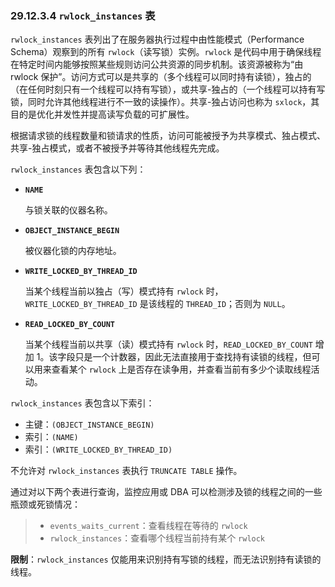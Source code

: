 ### 29.12.3.4 `rwlock_instances` 表

`rwlock_instances` 表列出了在服务器执行过程中由性能模式（Performance Schema）观察到的所有 `rwlock`（读写锁）实例。`rwlock` 是代码中用于确保线程在特定时间内能够按照某些规则访问公共资源的同步机制。该资源被称为“由 rwlock 保护”。访问方式可以是共享的（多个线程可以同时持有读锁），独占的（在任何时刻只有一个线程可以持有写锁），或共享-独占的（一个线程可以持有写锁，同时允许其他线程进行不一致的读操作）。共享-独占访问也称为 `sxlock`，其目的是优化并发性并提高读写负载的可扩展性。

根据请求锁的线程数量和锁请求的性质，访问可能被授予为共享模式、独占模式、共享-独占模式，或者不被授予并等待其他线程先完成。

`rwlock_instances` 表包含以下列：

- **`NAME`**

  与锁关联的仪器名称。

- **`OBJECT_INSTANCE_BEGIN`**

  被仪器化锁的内存地址。

- **`WRITE_LOCKED_BY_THREAD_ID`**

  当某个线程当前以独占（写）模式持有 `rwlock` 时，`WRITE_LOCKED_BY_THREAD_ID` 是该线程的 `THREAD_ID`；否则为 `NULL`。

- **`READ_LOCKED_BY_COUNT`**

  当某个线程当前以共享（读）模式持有 `rwlock` 时，`READ_LOCKED_BY_COUNT` 增加 1。该字段只是一个计数器，因此无法直接用于查找持有读锁的线程，但可以用来查看某个 `rwlock` 上是否存在读争用，并查看当前有多少个读取线程活动。

`rwlock_instances` 表包含以下索引：

- 主键：`(OBJECT_INSTANCE_BEGIN)`
- 索引：`(NAME)`
- 索引：`(WRITE_LOCKED_BY_THREAD_ID)`

不允许对 `rwlock_instances` 表执行 `TRUNCATE TABLE` 操作。

通过对以下两个表进行查询，监控应用或 DBA 可以检测涉及锁的线程之间的一些瓶颈或死锁情况：

> - `events_waits_current`：查看线程在等待的 `rwlock`
> - `rwlock_instances`：查看哪个线程当前持有某个 `rwlock`

**限制**：`rwlock_instances` 仅能用来识别持有写锁的线程，而无法识别持有读锁的线程。